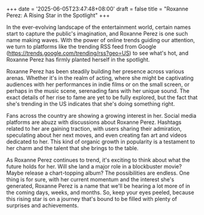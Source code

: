 +++
date = '2025-06-05T23:47:48+08:00'
draft = false
title = "Roxanne Perez: A Rising Star in the Spotlight"
+++

In the ever-evolving landscape of the entertainment world, certain names start to capture the public's imagination, and Roxanne Perez is one such name making waves. With the power of online trends guiding our attention, we turn to platforms like the trending RSS feed from Google (https://trends.google.com/trending/rss?geo=US) to see what's hot, and Roxanne Perez has firmly planted herself in the spotlight.

Roxanne Perez has been steadily building her presence across various arenas. Whether it's in the realm of acting, where she might be captivating audiences with her performances in indie films or on the small screen, or perhaps in the music scene, serenading fans with her unique sound. The exact details of her rise to fame are yet to be fully explored, but the fact that she's trending in the US indicates that she's doing something right.

Fans across the country are showing a growing interest in her. Social media platforms are abuzz with discussions about Roxanne Perez. Hashtags related to her are gaining traction, with users sharing their admiration, speculating about her next moves, and even creating fan art and videos dedicated to her. This kind of organic growth in popularity is a testament to her charm and the talent that she brings to the table.

As Roxanne Perez continues to trend, it's exciting to think about what the future holds for her. Will she land a major role in a blockbuster movie? Maybe release a chart-topping album? The possibilities are endless. One thing is for sure, with her current momentum and the interest she's generated, Roxanne Perez is a name that we'll be hearing a lot more of in the coming days, weeks, and months. So, keep your eyes peeled, because this rising star is on a journey that's bound to be filled with plenty of surprises and achievements.